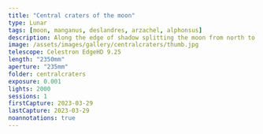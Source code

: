 ```yaml
---
title: "Central craters of the moon"
type: Lunar
tags: [moon, manganus, deslandres, arzachel, alphonsus]
description: Along the edge of shadow splitting the moon from north to south is a line of magnificent craters. Large and left is Manganus. Top middle is the large Deslandres, pounded by several other craters that have deformed its shape. The pair of almost perfect circles to the right with peaks in the middle are Arzachel and Alphonsus.
image: /assets/images/gallery/centralcraters/thumb.jpg
telescope: Celestron EdgeHD 9.25
length: "2350mm"
aperture: "235mm"
folder: centralcraters
exposure: 0.001
lights: 2000
sessions: 1
firstCapture: 2023-03-29 
lastCapture: 2023-03-29
noannotations: true
---
```

